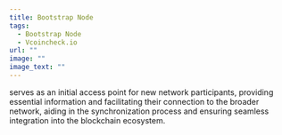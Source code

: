 ```yaml
---
title: Bootstrap Node
tags:
  - Bootstrap Node
  - Vcoincheck.io
url: ""
image: ""
image_text: ""
---
```


serves as an initial access point for new network participants, providing essential information and facilitating their connection to the broader network, aiding in the synchronization process and ensuring seamless integration into the blockchain ecosystem.

